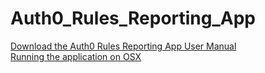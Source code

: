 # Auth0_Rules_Reporting_App

[Download the Auth0 Rules Reporting App User Manual](https://drive.google.com/open?id=1gVfOOAnrirITPZ0ITvGTvjjcOBhMl6dD)<br/>
[Running the application on OSX](https://drive.google.com/open?id=1r-hLOpziN0Af4bBLgcl8R0RPCWUmS5E1)
